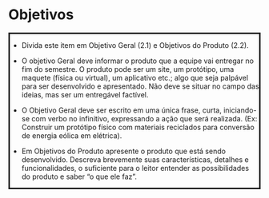 Objetivos
=========
<div style="border-style: solid;">

- Divida este item em Objetivo Geral (2.1) e Objetivos do Produto (2.2).

- O objetivo Geral deve informar o produto que a equipe vai entregar no fim do semestre. 
O produto pode ser um site, um protótipo, uma maquete (física ou virtual), um aplicativo 
etc.; algo que seja palpável para ser desenvolvido e apresentado. Não deve se situar 
no campo das ideias, mas ser um entregável factível.

- O Objetivo Geral deve ser escrito em uma única frase, curta, iniciando-se com verbo no 
infinitivo, expressando a ação que será realizada. (Ex: Construir um protótipo físico com 
materiais reciclados para conversão de energia eólica em elétrica).

- Em Objetivos do Produto apresente o produto que está sendo desenvolvido. Descreva 
brevemente suas características, detalhes e funcionalidades, o suficiente para o leitor 
entender as possibilidades do produto e saber “o que ele faz”.
</div>
